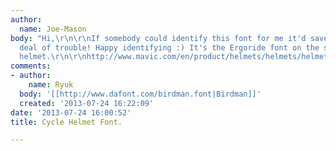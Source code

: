 ```yaml
---
author:
  name: Joe-Mason
body: "Hi,\r\n\r\nIf somebody could identify this font for me it'd save me a great
  deal of trouble! Happy identifying :) It's the Ergoride font on the side of the
  helmet.\r\n\r\nhttp://www.mavic.com/en/product/helmets/helmets/helmets/Plasma#328455\r\n\r\nThanks!"
comments:
- author:
    name: Ryuk
  body: '[[http://www.dafont.com/birdman.font|Birdman]]'
  created: '2013-07-24 16:22:09'
date: '2013-07-24 16:00:52'
title: Cycle Helmet Font.

---
```

